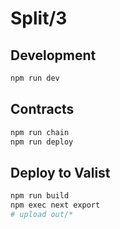 # Split/3

## Development

```bash
npm run dev
```

## Contracts

```bash
npm run chain
npm run deploy
```

## Deploy to Valist

```bash
npm run build
npm exec next export
# upload out/*
```
